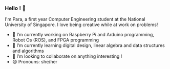 ### Hello ! 👋

I'm Para, a first year Computer Engineering student at the National University of Singapore. I love being creative while at work on problems!

- 🔭 I’m currently working on Raspberry Pi and Arduino programming, Robot Os (ROS), and FPGA programming 
- 🌱 I’m currently learning digital design, linear algebra and data structures and algorithms
- 👯 I’m looking to collaborate on anything interesting !
- 😄 Pronouns: she/her

